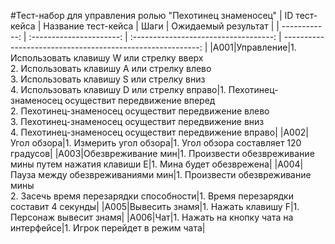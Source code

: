 #Тест-набор для управления ролью "Пехотинец знаменосец"
| ID тест-кейса | Название тест-кейса | Шаги | Ожидаемый результат |
| ------------: | :----------------------: | :-----------------------------------: | ---------------------------------------------------------: |
|A001|Управление|1. Использовать клавишу W или стрелку вверх<br>2. Использовать клавишу A или стрелку влево<br>3. Использовать клавишу S или стрелку вниз<br>4. Использовать клавишу D или стрелку вправо|1. Пехотинец-знаменосец осуществит передвижение вперед<br>2. Пехотинец-знаменосец осуществит передвижение влево<br>3. Пехотинец-знаменосец осуществит передвижение вниз<br>4. Пехотинец-знаменосец осуществит передвижение вправо|
|A002|Угол обзора|1. Измерить угол обзора|1. Угол обзора составляет 120 градусов|
|A003|Обезвреживание мин|1. Произвести обезвреживание мины путем нажатия клавиши E|1. Мина будет обезврежена|
|A004|Пауза между обезвреживаниями мин|1. Произвести обезвреживание мины<br>2. Засечь время перезарядки способности|1. Время перезарядки составит 4 секунды|
|A005|Вывесить знамя|1. Нажать клавишу F|1. Персонаж вывесит знамя|
|A006|Чат|1. Нажать на кнопку чата на интерфейсе|1. Игрок перейдет в режим чата|
